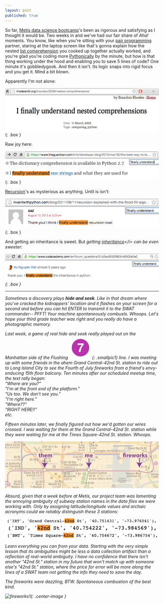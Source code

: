 ```yaml
---
layout: post
published: true
---
```


<style type="text/css">
.box
{
  border-width: 2px;
  border-color: #000000;
  border-style: solid;
  padding:1px;
  margin-left: auto;
  margin-right: auto;
}
.center-text
{
  text-align:center;
}
.smallpic1
{
  height: 20px;
  width: 20px;
}

</style>
 
So far, [Metis data science bootcamp](http://www.thisismetis.com/data-science)'s been as rigorous and satisfying as I thought it would be. Two weeks in and we've had our fair share of <i>Aha!</i> moments. You know, like when you're sitting with your [pair programming](https://en.wikipedia.org/wiki/Pair_programming) partner, staring at the laptop screen like that's gonna explain how the nested [list comprehension](https://en.wikipedia.org/wiki/List_comprehension) you cooked up together actually worked, and you're glad you're coding more [Pythonically](http://stackoverflow.com/questions/25011078/what-does-pythonic-mean) by the minute, but how is that thing working under the hood and enabling you to save 5 lines of code? One minute it's gobbledygook. And then it isn't. Its logic snaps into rigid focus and you get it. Mind a bit blown.

Apparently I'm not alone:

![](/images/finally_5.png){: .box }

Raw joy here:

![](/images/finally_4.png){: .box }

[Recursion](https://en.wikipedia.org/wiki/Recursion_(computer_science)#Recursive_programs)'s as mysterious as anything. Until is isn't:

![](/images/finally_3.png){: .box }

And getting an inheritance is sweet. But <i>getting [inheritance](https://en.wikipedia.org/wiki/Inheritance_(object-oriented_programming))</i> can be even sweeter: 

![](/images/finally_1.png){: .box }



***


Sometimes a discovery plays <b>hide and seek</b>. Like in that dream where you've cracked the kidnappers' location and it flashes on your screen for a second and before you can hit ENTER to transmit it to the SWAT commander-- PFFT! Your machine spontaneously combusts. Whoops. Let's hope your third grade teacher was right and you really <i>do</i> have a photographic memory. 

Last week, a game of real hide and seek really played out on the Manhattan side of the Flushing !["7"](/images/NYCS-bull-trans-7.svg.png){: .smallpic1} line. I was meeting up with some friends in the *ahem* Grand Central-42nd St. station to ride out to Long Island City to see the Fourth of July fireworks from a friend's envy-enducing 15th floor balcony. Ten minutes after our scheduled meetup time, the text rally began:  
"Where are you?"  
"I'm at the front end of the platform."  
"Us too. We don't see you."  
"I'm right here."  
"Where??"  
"RIGHT HERE!!"  
etc.

Fifteen minutes later, we finally figured out how we'd gotten our wires crossed. I was waiting for them at the Grand Central-42nd St. station while they were waiting for me at the <i>Times Square</i>-42nd St. station. Whoops.

![](/images/them-me-fireworks.png)

Absurd, given that a week before at Metis, our project team was lamenting the annoying ambiguity of subway station names in the data files we were working with. Only by assigning latitude/longitude values and archaic acronyms could we reliably distinguish these 3 stations:

![](/images/gc42_in_data.png)
![](/images/ind_42nd_in_data.png)
![](/images/times_sq_in_data.png)

Learn everything you can from your data. Starting with the very simple lesson that its ambiguities might be less a data collection artifact than a reflection of real-world ambiguity. I have no confidence that there isn't another "42nd St." station in my future that won't match up with someone else's "42nd St." station, where the price for error will be more along the lines of a SWAT team not getting the info they need to save the day.

The fireworks were dazzling, BTW. Spontaneous combustion of the best kind. 

![fireworks1](/images/fireworks.png){: .center-image }






